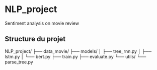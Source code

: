 # NLP_project
Sentiment analysis on movie review 


## Structure du projet 

NLP_project/
├── data_movie/
├── models/
│   ├── tree_rnn.py
│   ├── lstm.py
│   └── bert.py
├── train.py
├── evaluate.py
└── utils/
    └── parse_tree.py